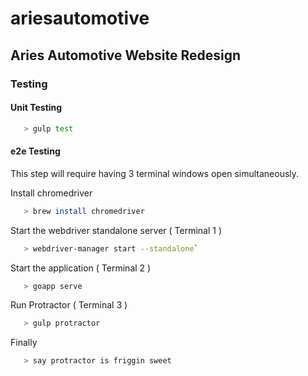 ariesautomotive
===============

## Aries Automotive Website Redesign

### Testing

#### Unit Testing

```bash
   > gulp test
```

#### e2e Testing

This step will require having 3 terminal windows open simultaneously.

Install chromedriver

```bash
   > brew install chromedriver
```

Start the webdriver standalone server ( Terminal 1 )

```bash
   > webdriver-manager start --standalone`
```

Start the application ( Terminal 2 )

```bash
   > goapp serve
```

Run Protractor ( Terminal 3 )

```bash
   > gulp protractor
```

Finally

```bash
   > say protractor is friggin sweet
```